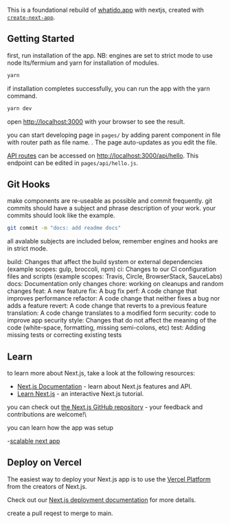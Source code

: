 This is a foundational rebuild of [whatido.app](https://whatido.app/) with nextjs, created with [`create-next-app`](https://github.com/vercel/next.js/tree/canary/packages/create-next-app).

## Getting Started

first, run installation of the app. NB: engines are set to strict mode to use node lts/fermium and yarn for installation of modules.

```bash
yarn
```

if installation completes successfully, you can run the app with the yarn command.

```bash
yarn dev
```

open [http://localhost:3000](http://localhost:3000) with your browser to see the result.

you can start developing page in `pages/` by adding parent component in file with router path as file name. . The page auto-updates as you edit the file.

[API routes](https://nextjs.org/docs/api-routes/introduction) can be accessed on [http://localhost:3000/api/hello](http://localhost:3000/api/hello). This endpoint can be edited in `pages/api/hello.js`.

## Git Hooks

make components are re-useable as possible and commit frequently.
git commits should have a subject and phrase description of your work.
your commits should look like the example.

```bash
git commit -m "docs: add readme docs"
```

all avalable subjects are included below, remember engines and hooks are in strict mode.

build: Changes that affect the build system or external dependencies (example scopes: gulp, broccoli, npm)
ci: Changes to our CI configuration files and scripts (example scopes: Travis, Circle, BrowserStack, SauceLabs)
docs: Documentation only changes
chore: working on cleanups and random changes
feat: A new feature
fix: A bug fix
perf: A code change that improves performance
refactor: A code change that neither fixes a bug nor adds a feature
revert: A code change that reverts to a previous feature
translation: A code change translates to a modified form
security: code to improve app security
style: Changes that do not affect the meaning of the code (white-space, formatting, missing semi-colons, etc)
test: Adding missing tests or correcting existing tests

## Learn

to learn more about Next.js, take a look at the following resources:

- [Next.js Documentation](https://nextjs.org/docs) - learn about Next.js features and API.
- [Learn Next.js](https://nextjs.org/learn) - an interactive Next.js tutorial.

you can check out [the Next.js GitHub repository](https://github.com/vercel/next.js/) - your feedback and contributions are welcome!\\

you can learn how the app was setup

-[scalable next app](https://dev.to/alexeagleson/how-to-build-scalable-architecture-for-your-nextjs-project-2pb7)

## Deploy on Vercel

The easiest way to deploy your Next.js app is to use the [Vercel Platform](https://vercel.com/new?utm_medium=default-template&filter=next.js&utm_source=create-next-app&utm_campaign=create-next-app-readme) from the creators of Next.js.

Check out our [Next.js deployment documentation](https://nextjs.org/docs/deployment) for more details.

create a pull reqest to merge to main.
